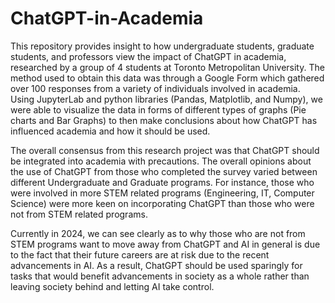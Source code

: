 # ChatGPT-in-Academia

This repository provides insight to how undergraduate students, graduate students, and professors view the impact of ChatGPT in academia, researched by a group of 4 students at Toronto Metropolitan University. The method used to obtain this data was through a Google Form which gathered over 100 responses from a variety of individuals involved in academia. Using JupyterLab and python libraries (Pandas, Matplotlib, and Numpy), we were able to visualize the data in forms of different types of graphs (Pie charts and Bar Graphs) to then make conclusions about how ChatGPT has influenced academia and how it should be used.

The overall consensus from this research project was that ChatGPT should be integrated into academia with precautions. The overall opinions about the use of ChatGPT from those who completed the survey varied between different Undergraduate and Graduate programs. For instance, those who were involved in more STEM related programs (Engineering, IT, Computer Science) were more keen on incorporating ChatGPT than those who were not from STEM related programs.

Currently in 2024, we can see clearly as to why those who are not from STEM programs want to move away from ChatGPT and AI in general is due to the fact that their future careers are at risk due to the recent advancements in AI. As a result, ChatGPT should be used sparingly for tasks that would benefit advancements in society as a whole rather than leaving society behind and letting AI take control.

